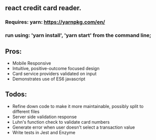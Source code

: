 ## react credit card reader.
### Requires: yarn: https://yarnpkg.com/en/ 
### run using: 'yarn install', 'yarn start' from the command line;

## Pros:
- Mobile Responsive
- Intuitive, positive-outcome focused design
- Card service providers validated on input
- Demonstrates use of ES6 javascript

## Todos:
- Refine down code to make it more maintainable, possibly split to different files
- Server side validation response
- Luhn's function check to validate card numbers
- Generate error when user doesn't select a transaction value
- Write tests in Jest and Enzyme
